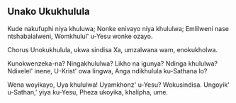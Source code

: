 ## Unako Ukukhulula

Kude nakufuphi niya khuluwa;
Nonke enivayo niya khululwa;
Emlilweni nase ntshabalalweni,
Womkhulul' u-Yesu wonke ozayo.

Chorus
Unokukhulula, ukwa sindisa
Xa, umzalwana wam, enokukholwa.

Kunokwenzeka-na? Ningakhululwa?
Likho na igunya? Ndinga khululwa?
Ndixelel' inene, U-Krist' owa lingwa,
Anga ndikhulula ku-Sathana lo?

Wena woyikayo, Uya khululwa!
Uyamkhonz' u-Yesu? Wokusindisa.
Ungoyik' u-Sathan,' yiya ku-Yesu,
Pheza ukoyika, khalipha, ume.

